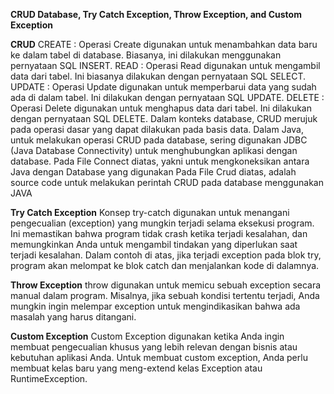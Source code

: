 **CRUD Database, Try Catch Exception, Throw Exception, and Custom Exception**

**CRUD**
CREATE : Operasi Create digunakan untuk menambahkan data baru ke dalam tabel di database. Biasanya, ini dilakukan menggunakan pernyataan SQL INSERT.
READ : Operasi Read digunakan untuk mengambil data dari tabel. Ini biasanya dilakukan dengan pernyataan SQL SELECT.
UPDATE : Operasi Update digunakan untuk memperbarui data yang sudah ada di dalam tabel. Ini dilakukan dengan pernyataan SQL UPDATE.
DELETE : Operasi Delete digunakan untuk menghapus data dari tabel. Ini dilakukan dengan pernyataan SQL DELETE.
Dalam konteks database, CRUD merujuk pada operasi dasar yang dapat dilakukan pada basis data. 
Dalam Java, untuk melakukan operasi CRUD pada database, sering digunakan JDBC (Java Database Connectivity) untuk menghubungkan aplikasi dengan database.
Pada File Connect diatas, yakni untuk mengkoneksikan antara Java dengan Database yang digunakan
Pada File Crud diatas, adalah source code untuk melakukan perintah CRUD pada database menggunakan JAVA

**Try Catch Exception**
Konsep try-catch digunakan untuk menangani pengecualian (exception) yang mungkin terjadi selama eksekusi program. 
Ini memastikan bahwa program tidak crash ketika terjadi kesalahan, dan memungkinkan Anda untuk mengambil tindakan yang diperlukan saat terjadi kesalahan.
Dalam contoh di atas, jika terjadi exception pada blok try, program akan melompat ke blok catch dan menjalankan kode di dalamnya.

**Throw Exception**
throw digunakan untuk memicu sebuah exception secara manual dalam program. 
Misalnya, jika sebuah kondisi tertentu terjadi, Anda mungkin ingin melempar exception untuk mengindikasikan bahwa ada masalah yang harus ditangani.

**Custom Exception**
Custom Exception digunakan ketika Anda ingin membuat pengecualian khusus yang lebih relevan dengan bisnis atau kebutuhan aplikasi Anda. 
Untuk membuat custom exception, Anda perlu membuat kelas baru yang meng-extend kelas Exception atau RuntimeException.
